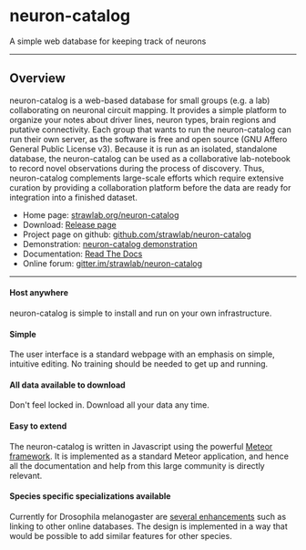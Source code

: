 # neuron-catalog

A simple web database for keeping track of neurons

---

## Overview

neuron-catalog is a web-based database for small groups (e.g. a lab)
collaborating on neuronal circuit mapping. It provides a simple
platform to organize your notes about driver lines, neuron types,
brain regions and putative connectivity. Each group that wants to run
the neuron-catalog can run their own server, as the software is free
and open source (GNU Affero General Public License v3). Because it is
run as an isolated, standalone database, the neuron-catalog can be
used as a collaborative lab-notebook to record novel observations
during the process of discovery. Thus, neuron-catalog complements
large-scale efforts which require extensive curation by providing a
collaboration platform before the data are ready for integration into
a finished dataset.

- Home page: [strawlab.org/neuron-catalog](http://strawlab.org/neuron-catalog)
- Download: [Release page](https://github.com/strawlab/neuron-catalog/releases)
- Project page on github:
[github.com/strawlab/neuron-catalog](https://github.com/strawlab/neuron-catalog)
- Demonstration: [neuron-catalog demonstration](https://neuron-catalog.meteor.com)
- Documentation: [Read The Docs](https://neuron-catalog.readthedocs.org/en/latest)
- Online forum: [gitter.im/strawlab/neuron-catalog](https://gitter.im/strawlab/neuron-catalog)

</a></li>

---

#### Host anywhere

neuron-catalog is simple to install and run on your own
infrastructure.

#### Simple

The user interface is a standard webpage with an emphasis on simple,
intuitive editing. No training should be needed to get up and running.

#### All data available to download

Don't feel locked in. Download all your data any time.

#### Easy to extend

The neuron-catalog is written in Javascript using the powerful [Meteor
framework](https://www.meteor.com). It is implemented as a standard
Meteor application, and hence all the documentation and help from this
large community is directly relevant.

#### Species specific specializations available

Currently for Drosophila melanogaster are [several
enhancements](specializations.md) such as linking to other online
databases. The design is implemented in a way that would be possible
to add similar features for other species.
